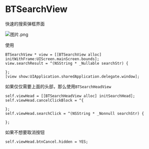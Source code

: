 # BTSearchView

快速的搜索弹框界面

![图片.png](https://upload-images.jianshu.io/upload_images/1243802-27b083e4e48a5d12.png?imageMogr2/auto-orient/strip%7CimageView2/2/w/1240)

使用

```
BTSearchView * view = [[BTSearchView alloc] initWithFrame:UIScreen.mainScreen.bounds];
view.searchResult = ^(NSString * _Nullable searchStr) {
        
};
[view show:UIApplication.sharedApplication.delegate.window];
```

如果仅仅需要上面的头部，那么使用```BTSearchHeadView```

```
self.viewHead = [[BTSearchHeadView alloc] initSearchHead];
self.viewHead.cancelClickBlock = ^{
    
};
self.viewHead.searchClick = ^(NSString * _Nonnull searchStr) {

};
```

如果不想要取消按钮

```
self.viewHead.btnCancel.hidden = YES;
```